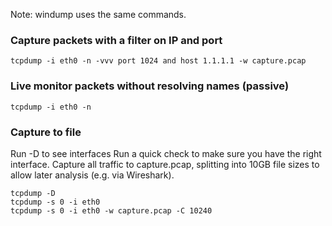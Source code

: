 Note: windump uses the same commands.

### Capture packets with a filter on IP and port
```
tcpdump -i eth0 -n -vvv port 1024 and host 1.1.1.1 -w capture.pcap
```

### Live monitor packets without resolving names (passive)
```
tcpdump -i eth0 -n
```


### Capture to file
Run -D to see interfaces
Run a quick check to make sure you have the right interface.
Capture all traffic to capture.pcap, splitting into 10GB file sizes to allow later analysis (e.g. via Wireshark).
```
tcpdump -D
tcpdump -s 0 -i eth0
tcpdump -s 0 -i eth0 -w capture.pcap -C 10240
```




